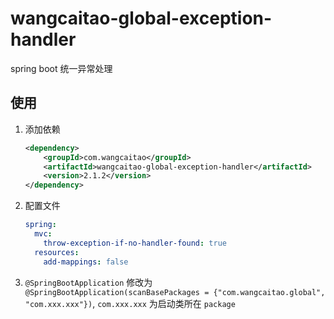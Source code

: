# wangcaitao-global-exception-handler

spring boot 统一异常处理

## 使用

1. 添加依赖
    
    ```xml
    <dependency>
        <groupId>com.wangcaitao</groupId>
        <artifactId>wangcaitao-global-exception-handler</artifactId>
        <version>2.1.2</version>
    </dependency>
    ```

1. 配置文件
    
    ```yaml
    spring:
      mvc:
        throw-exception-if-no-handler-found: true
      resources:
        add-mappings: false
    ```

1. `@SpringBootApplication` 修改为 `@SpringBootApplication(scanBasePackages = {"com.wangcaitao.global", "com.xxx.xxx"})`, `com.xxx.xxx` 为启动类所在 `package`
